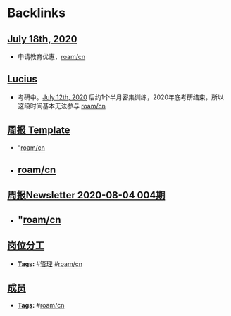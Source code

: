 
# Backlinks
## [July 18th, 2020](<July 18th, 2020.md>)
- 申请教育优惠，[roam/cn](<../roam/cn.md>)

## [Lucius](<Lucius.md>)
- 考研中。[July 12th, 2020](<../July 12th, 2020.md>) 后约1个半月密集训练，2020年底考研结束，所以这段时间基本无法参与 [roam/cn](<../roam/cn.md>)

## [周报 Template](<周报 Template.md>)
- "[roam/cn](<../roam/cn.md>)

- ## [roam/cn](<../roam/cn.md>)

## [周报Newsletter 2020-08-04 004期](<周报Newsletter 2020-08-04 004期.md>)
- ## "[roam/cn](<../roam/cn.md>)

## [岗位分工](<岗位分工.md>)
- **[Tags](<../Tags.md>):** #[管理](<../管理.md>) #[roam/cn](<../roam/cn.md>)

## [成员](<成员.md>)
- **[Tags](<../Tags.md>):** #[roam/cn](<../roam/cn.md>)

